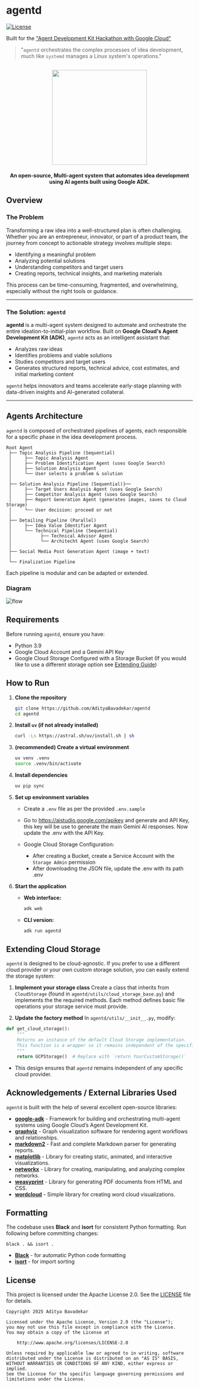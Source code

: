# agentd

[![License](https://img.shields.io/badge/License-Apache_2.0-blue.svg)](LICENSE)

Built for the ["Agent Development Kit Hackathon with Google Cloud"](https://googlecloudmultiagents.devpost.com/)

> "`agentd` orchestrates the complex processes of idea development, much like `systemd` manages a Linux system's operations."


<html>
    <h2 align="center">
      <img src="assets/logo.png" width="256"/>
    </h2>
    <h4 align="center">
      An open-source, Multi-agent system that automates idea development using AI agents built using Google ADK. 
    </h4>
</html>


## Overview

### The Problem

Transforming a raw idea into a well-structured plan is often challenging. Whether you are an entrepreneur, innovator, or part of a product team, the journey from concept to actionable strategy involves multiple steps:

* Identifying a meaningful problem
* Analyzing potential solutions
* Understanding competitors and target users
* Creating reports, technical insights, and marketing materials

This process can be time-consuming, fragmented, and overwhelming, especially without the right tools or guidance.

---

### The Solution: `agentd`

**agentd** is a multi-agent system designed to automate and orchestrate the entire ideation-to-initial-plan workflow.
Built on **Google Cloud's Agent Development Kit (ADK)**, `agentd` acts as an intelligent assistant that:

* Analyzes raw ideas
* Identifies problems and viable solutions
* Studies competitors and target users
* Generates structured reports, technical advice, cost estimates, and initial marketing content

`agentd` helps innovators and teams accelerate early-stage planning with data-driven insights and AI-generated collateral.

---

## Agents Architecture

`agentd` is composed of orchestrated pipelines of agents, each responsible for a specific phase in the idea development process.

```
Root Agent
 ├── Topic Analysis Pipeline (Sequential)
 │     ├── Topic Analysis Agent
 │     ├── Problem Identification Agent (uses Google Search)
 │     ├── Solution Analysis Agent
 │     └── User selects a problem & solution
 │
 ├── Solution Analysis Pipeline (Sequential)├──
 │     ├── Target Users Analysis Agent (uses Google Search)
 │     ├── Competitor Analysis Agent (uses Google Search)
 │     ├── Report Generation Agent (generates images, saves to Cloud Storage)
 │     └── User decision: proceed or not
 │
 ├── Detailing Pipeline (Parallel)
 │     ├── Idea Value Identifier Agent
 │     └── Technical Pipeline (Sequential)
 │           ├── Technical Advisor Agent
 │           └── Architecht Agent (uses Google Search)
 │
 ├── Social Media Post Generation Agent (image + text)
 │
 └── Finalization Pipeline
```

Each pipeline is modular and can be adapted or extended.

### Diagram
<!-- TODO -->
<!-- - Detailed and a better explaination to be added. -->

![flow](/assets/AGENTD_ARCH_DIAGRAM.excalidraw(1).png)


## Requirements

Before running `agentd`, ensure you have:

- Python 3.9
- Google Cloud Account and a Gemini API Key
- Google Cloud Storage Configured with a Storage Bucket (If you would like to use a different storage option see [Extending Guide](#extending-cloud-storage))


## How to Run

1. **Clone the repository**

   ```bash
   git clone https://github.com/AdityaBavadekar/agentd
   cd agentd
   ```

2. **Install `uv` (if not already installed)**

   ```bash
   curl -Ls https://astral.sh/uv/install.sh | sh
   ```

3. **(recommended) Create a virtual environment**

   ```bash
   uv venv .venv
   source .venv/bin/activate
   ```

4. **Install dependencies**

   ```bash
   uv pip sync
   ```


3. **Set up environment variables**

   - Create a `.env` file as per the provided `.env.sample`

   - Go to https://aistudio.google.com/apikey and generate and API Key, this key will be use to generate the main Gemini AI responses. Now update the .env with the API Key.
    - Google Cloud Storage Configuration:
        - After creating a Bucket, create a Service Account with the ` Storage Admin` permission
        - After downloading the JSON file, update the .env with its path .env

   
4. **Start the application**

   * **Web interface:**

     ```bash
     adk web
     ```
   * **CLI version:**

     ```bash
     adk run agentd
     ```


## Extending Cloud Storage

`agentd` is designed to be cloud-agnostic. If you prefer to use a different cloud provider or your own custom storage solution, you can easily extend the storage system:

1. **Implement your storage class**
Create a class that inherits from `CloudStorage` (found in `agentd/utils/cloud_storage_base.py`) and implements the the required methods.
Each method defines basic file operations your storage service must provide.

2. **Update the factory method**
In `agentd/utils/__init__.py`, modify:

```python
def get_cloud_storage():
    """
    Returns an instance of the default Cloud Storage implementation.
    This function is a wrapper so it remains independent of the specific cloud storage used.
    """
    return GCPStorage()  # Replace with `return YourCustomStorage()`
```


- This design ensures that `agentd` remains independent of any specific cloud provider.



## Acknowledgements / External Libraries Used

`agentd` is built with the help of several excellent open-source libraries:

* **[google-adk](https://github.com/google/adk-python/)** - Framework for building and orchestrating multi-agent systems using Google Cloud’s Agent Development Kit.
* **[graphviz](https://graphviz.org/)** - Graph visualization software for rendering agent workflows and relationships.
* **[markdown2](https://github.com/trentm/python-markdown2)** - Fast and complete Markdown parser for generating reports.
* **[matplotlib](https://matplotlib.org/)** - Library for creating static, animated, and interactive visualizations.
* **[networkx](https://networkx.org/)** - Library for creating, manipulating, and analyzing complex networks.
* **[weasyprint](https://weasyprint.org/)** - Library for generating PDF documents from HTML and CSS.
* **[wordcloud](https://github.com/amueller/word_cloud)** - Simple library for creating word cloud visualizations.


## Formatting

The codebase uses **Black** and **isort** for consistent Python formatting.
Run following before committing changes:
```
black . && isort .
```

* **[Black](https://black.readthedocs.io/)** - for automatic Python code formatting
* **[isort](https://pycqa.github.io/isort/)** - for import sorting


## License

This project is licensed under the Apache License 2.0. See the [LICENSE](/LICENSE.md) file for details.



```
Copyright 2025 Aditya Bavadekar

Licensed under the Apache License, Version 2.0 (the "License");
you may not use this file except in compliance with the License.
You may obtain a copy of the License at

    http://www.apache.org/licenses/LICENSE-2.0

Unless required by applicable law or agreed to in writing, software
distributed under the License is distributed on an "AS IS" BASIS,
WITHOUT WARRANTIES OR CONDITIONS OF ANY KIND, either express or implied.
See the License for the specific language governing permissions and
limitations under the License.
```